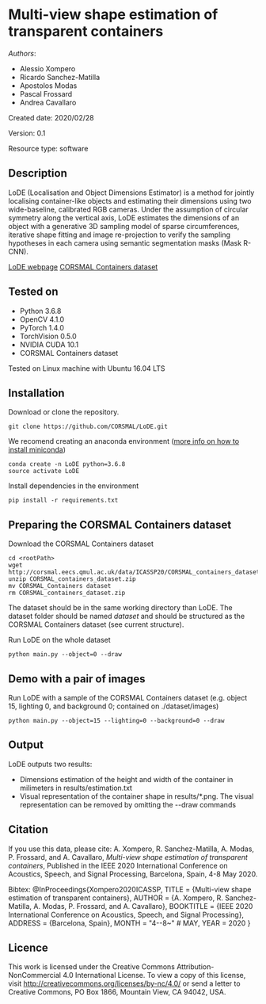 # Multi-view shape estimation of transparent containers

*Authors*:
* Alessio Xompero
* Ricardo Sanchez-Matilla
* Apostolos Modas
* Pascal Frossard
* Andrea Cavallaro

Created date: 2020/02/28

Version: 0.1

Resource type: software

## Description
LoDE (Localisation and Object Dimensions Estimator) is a method for jointly 
localising container-like objects and estimating their dimensions using 
two wide-baseline, calibrated RGB cameras. Under the assumption of circular 
symmetry along the vertical axis, LoDE estimates the dimensions of an object 
with a generative 3D sampling model of sparse circumferences, iterative shape 
fitting and image re-projection to verify the sampling hypotheses in each camera 
using semantic segmentation masks (Mask R-CNN).

[LoDE webpage](http://corsmal.eecs.qmul.ac.uk/LoDE.html)
[CORSMAL Containers dataset](http://corsmal.eecs.qmul.ac.uk/containers.html)

## Tested on
* Python 3.6.8
* OpenCV 4.1.0
* PyTorch 1.4.0
* TorchVision 0.5.0
* NVIDIA CUDA 10.1
* CORSMAL Containers dataset

Tested on Linux machine with Ubuntu 16.04 LTS


## Installation
Download or clone the repository.
```
git clone https://github.com/CORSMAL/LoDE.git
```

We recomend creating an anaconda environment ([more info on how to install miniconda](https://docs.conda.io/en/latest/miniconda.html))

```
conda create -n LoDE python=3.6.8
source activate LoDE
```

Install dependencies in the environment

```
pip install -r requirements.txt
```

## Preparing the CORSMAL Containers dataset
Download the CORSMAL Containers dataset
```
cd <rootPath>
wget http://corsmal.eecs.qmul.ac.uk/data/ICASSP20/CORSMAL_containers_dataset.zip
unzip CORSMAL_containers_dataset.zip
mv CORSMAL_Containers dataset
rm CORSMAL_containers_dataset.zip
```

The dataset should be in the same working directory than LoDE. The dataset folder should be
named _dataset_ and should be structured as the CORSMAL Containers dataset (see current structure).

Run LoDE on the whole dataset
```
python main.py --object=0 --draw
```

## Demo with a pair of images
Run LoDE with a sample of the CORSMAL Containers dataset (e.g. object 15, lighting 0, and background 0; contained on ./dataset/images)
```
python main.py --object=15 --lighting=0 --background=0 --draw
```

## Output
LoDE outputs two results:
* Dimensions estimation of the height and width of the container in milimeters in results/estimation.txt
* Visual representation of the container shape in results/*.png. The visual representation can be removed by omitting the --draw commands


## Citation
If you use this data, please cite:
A. Xompero, R. Sanchez-Matilla, A. Modas, P. Frossard, and A. Cavallaro, 
_Multi-view shape estimation of transparent containers_, Published in the IEEE 
2020 International Conference on Acoustics, Speech, and Signal Processing,
Barcelona, Spain, 4-8 May 2020.

Bibtex:
@InProceedings{Xompero2020ICASSP,
  TITLE   = {Multi-view shape estimation of transparent containers},
  AUTHOR  = {A. Xompero, R. Sanchez-Matilla, A. Modas, P. Frossard, and A. Cavallaro},
  BOOKTITLE = {IEEE 2020 International Conference on Acoustics, Speech, and Signal Processing},
  ADDRESS	       = {Barcelona, Spain},
  MONTH		       = "4--8~" # MAY,
  YEAR		       = 2020
}


## Licence
This work is licensed under the Creative Commons Attribution-NonCommercial 4.0 
International License. To view a copy of this license, visit 
http://creativecommons.org/licenses/by-nc/4.0/ or send a letter to 
Creative Commons, PO Box 1866, Mountain View, CA 94042, USA.
